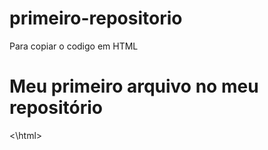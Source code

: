 # primeiro-repositorio

Para copiar o codigo em HTML</h1>

<html>
        <h1> Meu primeiro arquivo no meu repositório</h1>
<\html>
